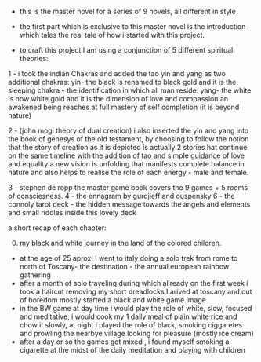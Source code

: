 - this is the master novel for a series of 9 novels, all different in style
- the first part which is exclusive to this master novel is the introduction which tales the real tale of how i started with this project.

- to craft this project I am using a conjunction of 5 different spiritual theories:

1 - i took the indian Chakras and added the tao yin and yang as two additional chakras:
yin- the black is renamed to black gold and it is the sleeping chakra - the identification in which all man reside.
yang- the white is now white gold and it is the dimension of love and compassion an awakened being reaches at full mastery of self completion (it is beyond nature)

2 - (john mogi theory of dual creation) i also inserted the yin and yang into the book of genesys of the old testament, by choosing to follow the notion that the story of creation as it is depicted is actually 2 stories hat continue on the same timeline with the addition of tao and simple guidance of love and equality a new vision is unfolding that manifests complete balance in nature and also helps to realise the role of each energy - male and female.

3 - stephen de ropp the master game book covers the 9 games + 5 rooms of consciesness.
4 - the ennagram by gurdjieff and ouspensky
6 - the connoly tarot deck - the hidden message towards the angels and elements and small riddles inside this lovely deck 

a short recap of each chapter:

0. my black and white journey in the land of the colored children.

- at the age of 25 aprox. I went to italy doing a solo trek from rome to north of Toscany- the destination - the annual european rainbow gathering
- after a month of solo traveling during which allready on the first week i took a haircut removing my short dreadlocks I arived at toscany and out of boredom mostly started a black and white game image 
- in the BW game at day time i would play the role of white, slow, focused and meditative, i would cook my 1 daily meal of plain white rice and chow it slowly, at night i played the role of black, smoking ciggaretes and prowling the nearbye village looking for pleasure (mostly ice cream)
- after a day or so the games got mixed , i found myself smoking a cigarette at the midst of the daily meditation and playing with children 


